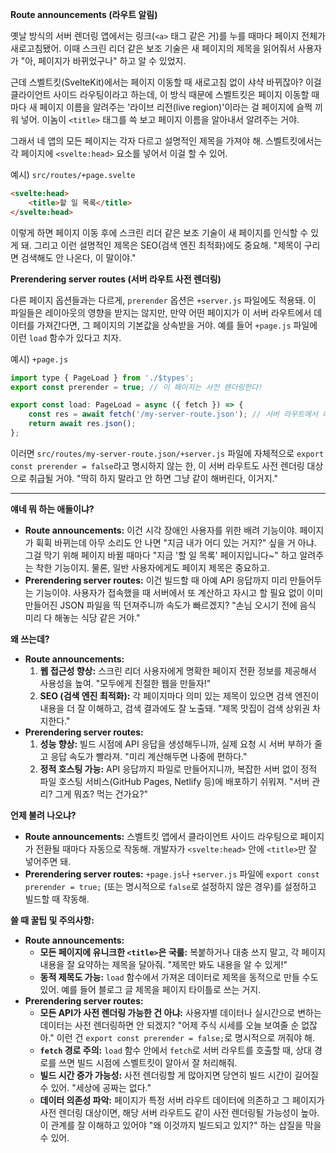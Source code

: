 **Route announcements (라우트 알림)**

옛날 방식의 서버 렌더링 앱에서는 링크(`<a>` 태그 같은 거)를 누를 때마다 페이지 전체가 새로고침됐어. 이때 스크린 리더 같은 보조 기술은 새 페이지의 제목을 읽어줘서 사용자가 "아, 페이지가 바뀌었구나" 하고 알 수 있었지.

근데 스벨트킷(SvelteKit)에서는 페이지 이동할 때 새로고침 없이 샤샥 바뀌잖아? 이걸 클라이언트 사이드 라우팅이라고 하는데, 이 방식 때문에 스벨트킷은 페이지 이동할 때마다 새 페이지 이름을 알려주는 '라이브 리전(live region)'이라는 걸 페이지에 슬쩍 끼워 넣어. 이놈이 `<title>` 태그를 쓱 보고 페이지 이름을 알아내서 알려주는 거야.

그래서 네 앱의 모든 페이지는 각자 다르고 설명적인 제목을 가져야 해. 스벨트킷에서는 각 페이지에 `<svelte:head>` 요소를 넣어서 이걸 할 수 있어.

예시) `src/routes/+page.svelte`
```html
<svelte:head>
	<title>할 일 목록</title>
</svelte:head>
```
이렇게 하면 페이지 이동 후에 스크린 리더 같은 보조 기술이 새 페이지를 인식할 수 있게 돼. 그리고 이런 설명적인 제목은 SEO(검색 엔진 최적화)에도 중요해. "제목이 구리면 검색해도 안 나온다, 이 말이야."

**Prerendering server routes (서버 라우트 사전 렌더링)**

다른 페이지 옵션들과는 다르게, `prerender` 옵션은 `+server.js` 파일에도 적용돼. 이 파일들은 레이아웃의 영향을 받지는 않지만, 만약 어떤 페이지가 이 서버 라우트에서 데이터를 가져간다면, 그 페이지의 기본값을 상속받을 거야. 예를 들어 `+page.js` 파일에 이런 `load` 함수가 있다고 치자.

예시) `+page.js`
```javascript
import type { PageLoad } from './$types';
export const prerender = true; // 이 페이지는 사전 렌더링한다!

export const load: PageLoad = async ({ fetch }) => {
	const res = await fetch('/my-server-route.json'); // 서버 라우트에서 데이터 가져오기
	return await res.json();
};
```
이러면 `src/routes/my-server-route.json/+server.js` 파일에 자체적으로 `export const prerender = false`라고 명시하지 않는 한, 이 서버 라우트도 사전 렌더링 대상으로 취급될 거야. "딱히 하지 말라고 안 하면 그냥 같이 해버린다, 이거지."

---

**얘네 뭐 하는 애들이냐?**

*   **Route announcements:** 이건 시각 장애인 사용자를 위한 배려 기능이야. 페이지가 휙휙 바뀌는데 아무 소리도 안 나면 "지금 내가 어디 있는 거지?" 싶을 거 아냐. 그걸 막기 위해 페이지 바뀔 때마다 "지금 '할 일 목록' 페이지입니다~" 하고 알려주는 착한 기능이지. 물론, 일반 사용자에게도 페이지 제목은 중요하고.
*   **Prerendering server routes:** 이건 빌드할 때 아예 API 응답까지 미리 만들어두는 기능이야. 사용자가 접속했을 때 서버에서 또 계산하고 자시고 할 필요 없이 이미 만들어진 JSON 파일을 띡 던져주니까 속도가 빠르겠지? "손님 오시기 전에 음식 미리 다 해놓는 식당 같은 거야."

**왜 쓰는데?**

*   **Route announcements:**
    1.  **웹 접근성 향상:** 스크린 리더 사용자에게 명확한 페이지 전환 정보를 제공해서 사용성을 높여. "모두에게 친절한 웹을 만들자!"
    2.  **SEO (검색 엔진 최적화):** 각 페이지마다 의미 있는 제목이 있으면 검색 엔진이 내용을 더 잘 이해하고, 검색 결과에도 잘 노출돼. "제목 맛집이 검색 상위권 차지한다."
*   **Prerendering server routes:**
    1.  **성능 향상:** 빌드 시점에 API 응답을 생성해두니까, 실제 요청 시 서버 부하가 줄고 응답 속도가 빨라져. "미리 계산해두면 나중에 편하다."
    2.  **정적 호스팅 가능:** API 응답까지 파일로 만들어지니까, 복잡한 서버 없이 정적 파일 호스팅 서비스(GitHub Pages, Netlify 등)에 배포하기 쉬워져. "서버 관리? 그게 뭐죠? 먹는 건가요?"

**언제 불려 나오냐?**

*   **Route announcements:** 스벨트킷 앱에서 클라이언트 사이드 라우팅으로 페이지가 전환될 때마다 자동으로 작동해. 개발자가 `<svelte:head>` 안에 `<title>`만 잘 넣어주면 돼.
*   **Prerendering server routes:** `+page.js`나 `+server.js` 파일에 `export const prerender = true;` (또는 명시적으로 `false`로 설정하지 않은 경우)를 설정하고 빌드할 때 작동해.

**쓸 때 꿀팁 및 주의사항:**

*   **Route announcements:**
    *   **모든 페이지에 유니크한 `<title>`은 국룰:** 복붙하거나 대충 쓰지 말고, 각 페이지 내용을 잘 요약하는 제목을 달아줘. "제목만 봐도 내용을 알 수 있게!"
    *   **동적 제목도 가능:** `load` 함수에서 가져온 데이터로 제목을 동적으로 만들 수도 있어. 예를 들어 블로그 글 제목을 페이지 타이틀로 쓰는 거지.
*   **Prerendering server routes:**
    *   **모든 API가 사전 렌더링 가능한 건 아냐:** 사용자별 데이터나 실시간으로 변하는 데이터는 사전 렌더링하면 안 되겠지? "어제 주식 시세를 오늘 보여줄 순 없잖아." 이런 건 `export const prerender = false;`로 명시적으로 꺼줘야 해.
    *   **`fetch` 경로 주의:** `load` 함수 안에서 `fetch`로 서버 라우트를 호출할 때, 상대 경로를 쓰면 빌드 시점에 스벨트킷이 알아서 잘 처리해줘.
    *   **빌드 시간 증가 가능성:** 사전 렌더링할 게 많아지면 당연히 빌드 시간이 길어질 수 있어. "세상에 공짜는 없다."
    *   **데이터 의존성 파악:** 페이지가 특정 서버 라우트 데이터에 의존하고 그 페이지가 사전 렌더링 대상이면, 해당 서버 라우트도 같이 사전 렌더링될 가능성이 높아. 이 관계를 잘 이해하고 있어야 "왜 이것까지 빌드되고 있지?" 하는 삽질을 막을 수 있어.